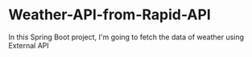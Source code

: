 # Weather-API-from-Rapid-API
In this Spring Boot project, I'm going to fetch the data of weather using External API
